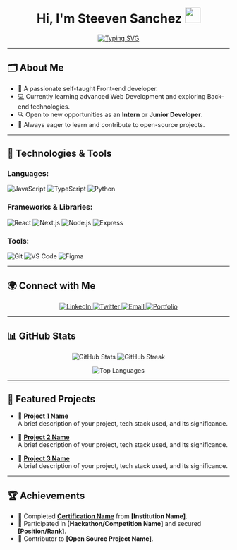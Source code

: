 <h1 align="center"><b>Hi, I'm Steeven Sanchez</b> <img src="https://media.giphy.com/media/hvRJCLFzcasrR4ia7z/giphy.gif" width="35"></h1>

<p align="center">
  <a href="https://git.io/typing-svg"><img src="https://readme-typing-svg.demolab.com?font=Fira+Code&duration=3000&pause=500&color=00E3E1&background=FF000000&width=435&lines=Junior+Full+Stack+Developer;Computer+Science+Engineer" alt="Typing SVG" /></a>
</p>

---

## 🗂️ About Me 

- 🌱 A passionate self-taught Front-end developer.
- 💻 Currently learning advanced Web Development and exploring Back-end technologies.
- 🔍 Open to new opportunities as an **Intern** or **Junior Developer**.
- 📖 Always eager to learn and contribute to open-source projects.

---

## 🔧 Technologies & Tools 

### Languages:
![JavaScript](https://img.shields.io/badge/-JavaScript-EDD222?logo=JavaScript&logoColor=black&style=for-the-badge)
![TypeScript](https://img.shields.io/badge/-TypeScript-007ACC?logo=TypeScript&logoColor=white&style=for-the-badge)
![Python](https://img.shields.io/badge/-Python-3776AB?logo=Python&logoColor=white&style=for-the-badge)

### Frameworks & Libraries:
![React](https://img.shields.io/badge/-React-61DAFB?logo=React&logoColor=black&style=for-the-badge)
![Next.js](https://img.shields.io/badge/-Next.js-000000?logo=Next.js&logoColor=white&style=for-the-badge)
![Node.js](https://img.shields.io/badge/-Node.js-339933?logo=Node.js&logoColor=white&style=for-the-badge)
![Express](https://img.shields.io/badge/-Express.js-000000?logo=Express&logoColor=white&style=for-the-badge)

### Tools:
![Git](https://img.shields.io/badge/-Git-F05032?logo=Git&logoColor=white&style=for-the-badge)
![VS Code](https://img.shields.io/badge/-VS%20Code-0078D4?logo=Visual%20Studio%20Code&logoColor=white&style=for-the-badge)
![Figma](https://img.shields.io/badge/-Figma-F24E1E?logo=Figma&logoColor=white&style=for-the-badge)

---

## 🌍 Connect with Me 

<p align="center">
  <a href="https://linkedin.com/in/steeven-sanchez" target="_blank">
    <img src="https://img.shields.io/badge/LinkedIn-0077B5?style=for-the-badge&logo=linkedin&logoColor=white" alt="LinkedIn" />
  </a>
  <a href="https://twitter.com/steeven_sanchez" target="_blank">
    <img src="https://img.shields.io/badge/Twitter-1DA1F2?style=for-the-badge&logo=twitter&logoColor=white" alt="Twitter" />
  </a>
  <a href="mailto:steeven.sanchez@example.com" target="_blank">
    <img src="https://img.shields.io/badge/Email-D14836?style=for-the-badge&logo=gmail&logoColor=white" alt="Email" />
  </a>
  <a href="https://steeven-portfolio.com" target="_blank">
    <img src="https://img.shields.io/badge/Portfolio-000000?style=for-the-badge&logo=githubpages&logoColor=white" alt="Portfolio" />
  </a>
</p>

---

## 📊 GitHub Stats

<p align="center">
  <img src="https://github-readme-stats.vercel.app/api?username=steevensanchez&show_icons=true&theme=radical" alt="GitHub Stats" />
  <img src="https://github-readme-streak-stats.herokuapp.com?user=steevensanchez&theme=radical&hide_border=true" alt="GitHub Streak" />
</p>

<p align="center">
  <img src="https://github-readme-stats.vercel.app/api/top-langs/?username=steevensanchez&layout=compact&theme=radical" alt="Top Languages" />
</p>

---

## 📂 Featured Projects

- 🔗 **[Project 1 Name](https://github.com/steevensanchez/project1)**  
  A brief description of your project, tech stack used, and its significance.

- 🔗 **[Project 2 Name](https://github.com/steevensanchez/project2)**  
  A brief description of your project, tech stack used, and its significance.

- 🔗 **[Project 3 Name](https://github.com/steevensanchez/project3)**  
  A brief description of your project, tech stack used, and its significance.

---

## 🏆 Achievements

- 📜 Completed **[Certification Name](https://example.com)** from **[Institution Name]**.
- 🏅 Participated in **[Hackathon/Competition Name]** and secured **[Position/Rank]**.
- 🌟 Contributor to **[Open Source Project Name]**.
<!--


**Stiwii/stiwii** is a ✨ _special_ ✨ repository because its `README.md` (this file) appears on your GitHub profile.

Here are some ideas to get you started:

- 🔭 I’m currently working on ...
- 🌱 I’m currently learning ...
- 👯 I’m looking to collaborate on ...
- 🤔 I’m looking for help with ...
- 💬 Ask me about ...
- 📫 How to reach me: ...
- 😄 Pronouns: ...
- ⚡ Fun fact: ...
-->
